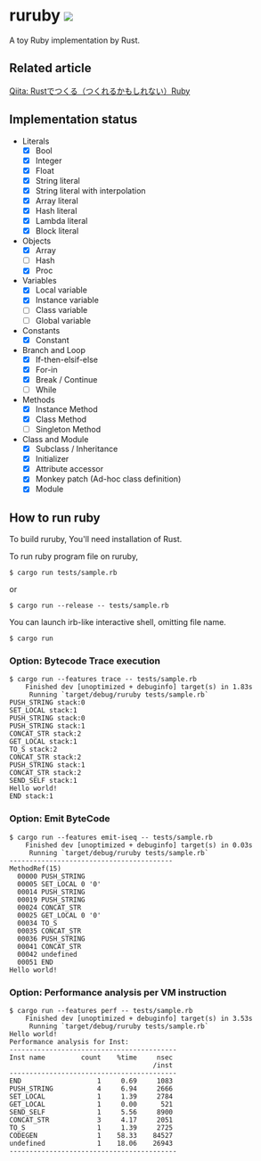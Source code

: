 # ruruby ![](https://github.com/sisshiki1969/ruruby/workflows/Rust/badge.svg)
A toy Ruby implementation by Rust.

## Related article
[Qiita: Rustでつくる（つくれるかもしれない）Ruby](https://qiita.com/sisshiki1969/items/3d25aa81a376eee2e7c2)

## Implementation status
- Literals
    - [x] Bool
    - [x] Integer
    - [x] Float
    - [x] String literal
    - [x] String literal with interpolation
    - [x] Array literal
    - [x] Hash literal
    - [x] Lambda literal
    - [x] Block literal
- Objects
    - [x] Array
    - [ ] Hash
    - [x] Proc
- Variables
    - [x] Local variable
    - [x] Instance variable
    - [ ] Class variable
    - [ ] Global variable
- Constants
    - [x] Constant
- Branch and Loop
    - [x] If-then-elsif-else
    - [x] For-in
    - [x] Break / Continue
    - [ ] While
- Methods
    - [x] Instance Method
    - [x] Class Method
    - [ ] Singleton Method
- Class and Module
    - [x] Subclass / Inheritance
    - [x] Initializer
    - [x] Attribute accessor
    - [x] Monkey patch (Ad-hoc class definition)
    - [x] Module

## How to run ruby
To build ruruby, You'll need installation of Rust.

To run ruby program file on ruruby,
```
$ cargo run tests/sample.rb
```
or
```
$ cargo run --release -- tests/sample.rb
```
You can launch irb-like interactive shell, omitting file name.
```
$ cargo run
```

### Option: Bytecode Trace execution
```
$ cargo run --features trace -- tests/sample.rb
    Finished dev [unoptimized + debuginfo] target(s) in 1.83s
     Running `target/debug/ruruby tests/sample.rb`
PUSH_STRING stack:0
SET_LOCAL stack:1
PUSH_STRING stack:0
PUSH_STRING stack:1
CONCAT_STR stack:2
GET_LOCAL stack:1
TO_S stack:2
CONCAT_STR stack:2
PUSH_STRING stack:1
CONCAT_STR stack:2
SEND_SELF stack:1
Hello world!
END stack:1
```

### Option: Emit ByteCode
```
$ cargo run --features emit-iseq -- tests/sample.rb
    Finished dev [unoptimized + debuginfo] target(s) in 0.03s
     Running `target/debug/ruruby tests/sample.rb`
-----------------------------------------
MethodRef(15)
  00000 PUSH_STRING 
  00005 SET_LOCAL 0 '0'
  00014 PUSH_STRING 
  00019 PUSH_STRING 
  00024 CONCAT_STR
  00025 GET_LOCAL 0 '0'
  00034 TO_S
  00035 CONCAT_STR
  00036 PUSH_STRING 
  00041 CONCAT_STR
  00042 undefined
  00051 END
Hello world!
```

### Option: Performance analysis per VM instruction
```
$ cargo run --features perf -- tests/sample.rb
    Finished dev [unoptimized + debuginfo] target(s) in 3.53s
     Running `target/debug/ruruby tests/sample.rb`
Hello world!
Performance analysis for Inst:
------------------------------------------
Inst name         count    %time     nsec
                                    /inst
------------------------------------------
END                   1     0.69     1083
PUSH_STRING           4     6.94     2666
SET_LOCAL             1     1.39     2784
GET_LOCAL             1     0.00      521
SEND_SELF             1     5.56     8900
CONCAT_STR            3     4.17     2051
TO_S                  1     1.39     2725
CODEGEN               1    58.33    84527
undefined             1    18.06    26943
------------------------------------------
```